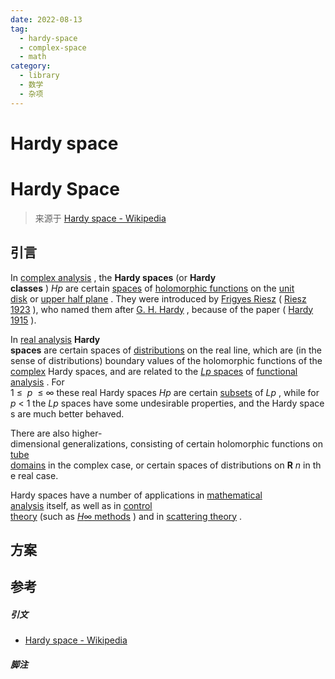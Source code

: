 ```yaml
---
date: 2022-08-13
tag:
  - hardy-space
  - complex-space
  - math
category:
  - library
  - 数学
  - 杂项
---
```


# Hardy space

# Hardy Space

> 来源于 [Hardy space - Wikipedia](https://en.wikipedia.org/wiki/Hardy_space)

## 引言

In [complex analysis](https://en.wikipedia.org/wiki/Complex_analysis "Complex analysis") , the **Hardy spaces** (or **Hardy classes** ) _Hp_ are certain [spaces](https://en.wikipedia.org/wiki/Space_(mathematics) "Space (mathematics)") of [holomorphic functions](https://en.wikipedia.org/wiki/Holomorphic_function "Holomorphic function") on the [unit disk](https://en.wikipedia.org/wiki/Unit_disk "Unit disk") or [upper half plane](https://en.wikipedia.org/wiki/Upper_half_plane "Upper half plane") . They were introduced by [Frigyes Riesz](https://en.wikipedia.org/wiki/Frigyes_Riesz "Frigyes Riesz") ( [Riesz 1923](https://en.wikipedia.org/wiki/Hardy_space#CITEREFRiesz1923) ), who named them after [G. H. Hardy](https://en.wikipedia.org/wiki/G._H._Hardy "G. H. Hardy") , because of the paper ( [Hardy 1915](https://en.wikipedia.org/wiki/Hardy_space#CITEREFHardy1915) ). 

In [real analysis](https://en.wikipedia.org/wiki/Real_analysis "Real analysis") **Hardy spaces** are certain spaces of [distributions](https://en.wikipedia.org/wiki/Distribution_(mathematics) "Distribution (mathematics)") on the real line, which are (in the sense of distributions) boundary values of the holomorphic functions of the [complex](https://en.wikipedia.org/wiki/Complex_number "Complex number") Hardy spaces, and are related to the [_Lp_ spaces](https://en.wikipedia.org/wiki/Lp_space "Lp space") of [functional analysis](https://en.wikipedia.org/wiki/Functional_analysis "Functional analysis") . For 1 ≤  _p_  ≤ ∞ these real Hardy spaces _Hp_ are certain [subsets](https://en.wikipedia.org/wiki/Subset "Subset") of _Lp_ , while for _p_ < 1 the _Lp_ spaces have some undesirable properties, and the Hardy spaces are much better behaved.

There are also higher-dimensional generalizations, consisting of certain holomorphic functions on [tube domains](https://en.wikipedia.org/wiki/Tube_domain "Tube domain") in the complex case, or certain spaces of distributions on **R** _n_ in the real case.

Hardy spaces have a number of applications in [mathematical analysis](https://en.wikipedia.org/wiki/Mathematical_analysis) itself, as well as in [control theory](https://en.wikipedia.org/wiki/Control_theory "Control theory") (such as [_H_∞ methods](https://en.wikipedia.org/wiki/H_infinity "H infinity") ) and in [scattering theory](https://en.wikipedia.org/wiki/Scattering_theory "Scattering theory") .



## 方案

## 参考

##### 引文

- [Hardy space - Wikipedia](https://en.wikipedia.org/wiki/Hardy_space)

##### 脚注
